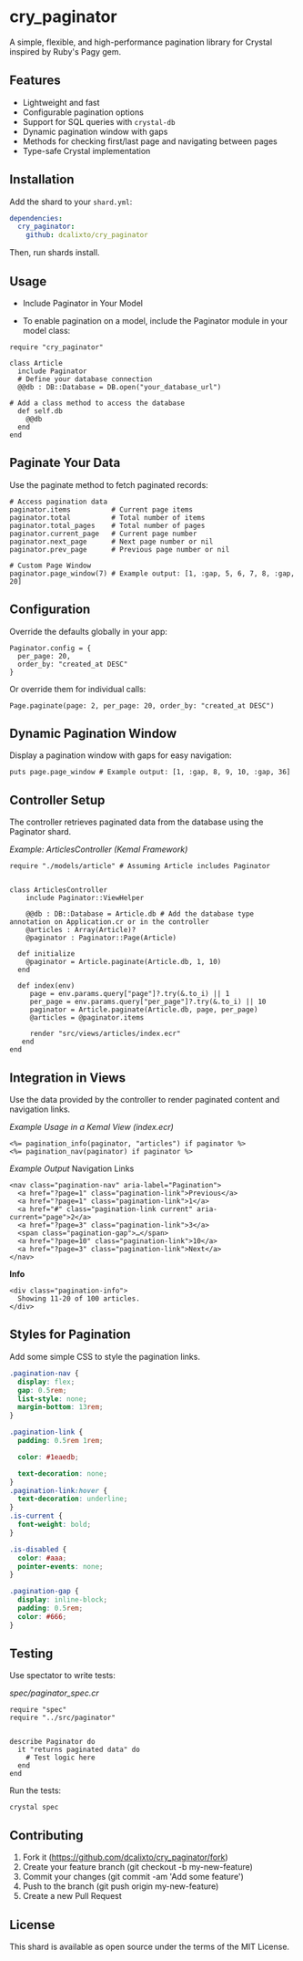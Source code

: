 # cry_paginator

A simple, flexible, and high-performance pagination library for Crystal inspired by Ruby's Pagy gem.

## Features

- Lightweight and fast
- Configurable pagination options
- Support for SQL queries with `crystal-db`
- Dynamic pagination window with gaps
- Methods for checking first/last page and navigating between pages
- Type-safe Crystal implementation

## Installation

Add the shard to your `shard.yml`:

```yaml
dependencies:
  cry_paginator:
    github: dcalixto/cry_paginator
```

Then, run shards install.

## Usage

- Include Paginator in Your Model

- To enable pagination on a model, include the Paginator module in your model class:

```crystal
require "cry_paginator"

class Article
  include Paginator
  # Define your database connection
  @@db : DB::Database = DB.open("your_database_url")

# Add a class method to access the database
  def self.db
    @@db
  end
end
```

## Paginate Your Data

Use the paginate method to fetch paginated records:

```crystal
# Access pagination data
paginator.items          # Current page items
paginator.total          # Total number of items
paginator.total_pages    # Total number of pages
paginator.current_page   # Current page number
paginator.next_page      # Next page number or nil
paginator.prev_page      # Previous page number or nil

# Custom Page Window
paginator.page_window(7) # Example output: [1, :gap, 5, 6, 7, 8, :gap, 20]

```

## Configuration

Override the defaults globally in your app:

```crystal
Paginator.config = {
  per_page: 20,
  order_by: "created_at DESC"
}
```

Or override them for individual calls:

```crystal
Page.paginate(page: 2, per_page: 20, order_by: "created_at DESC")
```

## Dynamic Pagination Window

Display a pagination window with gaps for easy navigation:

```crystal
puts page.page_window # Example output: [1, :gap, 8, 9, 10, :gap, 36]
```

## Controller Setup

The controller retrieves paginated data from the database using the Paginator shard.

_Example: ArticlesController (Kemal Framework)_

```crystal
require "./models/article" # Assuming Article includes Paginator


class ArticlesController
    include Paginator::ViewHelper

    @@db : DB::Database = Article.db # Add the database type annotation on Application.cr or in the controller
    @articles : Array(Article)?
    @paginator : Paginator::Page(Article)

  def initialize
    @paginator = Article.paginate(Article.db, 1, 10)
  end

  def index(env)
     page = env.params.query["page"]?.try(&.to_i) || 1
     per_page = env.params.query["per_page"]?.try(&.to_i) || 10
     paginator = Article.paginate(Article.db, page, per_page)
     @articles = @paginator.items

     render "src/views/articles/index.ecr"
   end
end
```

## Integration in Views

Use the data provided by the controller to render paginated content and navigation links.

_Example Usage in a Kemal View (index.ecr)_

```crystal
<%= pagination_info(paginator, "articles") if paginator %>
<%= pagination_nav(paginator) if paginator %>

```

_Example Output_
Navigation Links

```crystal
<nav class="pagination-nav" aria-label="Pagination">
  <a href="?page=1" class="pagination-link">Previous</a>
  <a href="?page=1" class="pagination-link">1</a>
  <a href="#" class="pagination-link current" aria-current="page">2</a>
  <a href="?page=3" class="pagination-link">3</a>
  <span class="pagination-gap">…</span>
  <a href="?page=10" class="pagination-link">10</a>
  <a href="?page=3" class="pagination-link">Next</a>
</nav>
```

**Info**

```crystal
<div class="pagination-info">
  Showing 11-20 of 100 articles.
</div>
```

## Styles for Pagination

Add some simple CSS to style the pagination links.

```css
.pagination-nav {
  display: flex;
  gap: 0.5rem;
  list-style: none;
  margin-bottom: 13rem;
}

.pagination-link {
  padding: 0.5rem 1rem;

  color: #1eaedb;

  text-decoration: none;
}
.pagination-link:hover {
  text-decoration: underline;
}
.is-current {
  font-weight: bold;
}

.is-disabled {
  color: #aaa;
  pointer-events: none;
}

.pagination-gap {
  display: inline-block;
  padding: 0.5rem;
  color: #666;
}
```

## Testing

Use spectator to write tests:

_spec/paginator_spec.cr_

```crystal
require "spec"
require "../src/paginator"


describe Paginator do
  it "returns paginated data" do
    # Test logic here
  end
end
```

Run the tests:

```crystal
crystal spec
```

## Contributing

1. Fork it (https://github.com/dcalixto/cry_paginator/fork)
2. Create your feature branch (git checkout -b my-new-feature)
3. Commit your changes (git commit -am 'Add some feature')
4. Push to the branch (git push origin my-new-feature)
5. Create a new Pull Request

## License

This shard is available as open source under the terms of the MIT License.
